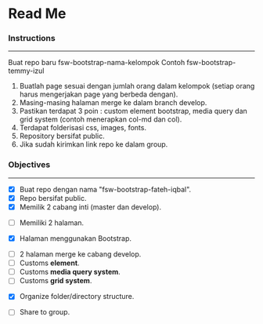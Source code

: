 # Read Me

### Instructions
***

Buat repo baru fsw-bootstrap-nama-kelompok
Contoh
fsw-bootstrap-temmy-izul

1. Buatlah page sesuai dengan jumlah orang dalam kelompok (setiap orang harus mengerjakan page yang berbeda dengan).
2. Masing-masing halaman merge ke dalam branch develop.
3. Pastikan terdapat 3 poin : custom element bootstrap, media query dan grid system (contoh menerapkan col-md dan col).
4. Terdapat folderisasi css, images, fonts.
5. Repository bersifat public.
6. Jika sudah kirimkan link repo ke dalam group.


### Objectives
***

* [x] Buat repo dengan nama "fsw-bootstrap-fateh-iqbal".
* [x] Repo bersifat public.
* [x] Memilik 2 cabang inti (master dan develop).
- [ ] Memiliki 2 halaman.
* [x] Halaman menggunakan Bootstrap.
- [ ] 2 halaman merge ke cabang develop.
- [ ] Customs **element**.
- [ ] Customs **media query system**.
- [ ] Customs **grid system**.
* [x] Organize folder/directory structure.
- [ ] Share to group.


